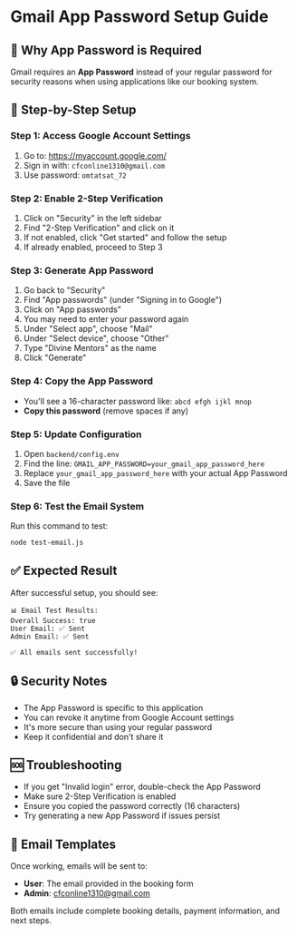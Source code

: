 # Gmail App Password Setup Guide

## 🔧 Why App Password is Required

Gmail requires an **App Password** instead of your regular password for security reasons when using applications like our booking system.

## 📧 Step-by-Step Setup

### Step 1: Access Google Account Settings
1. Go to: https://myaccount.google.com/
2. Sign in with: `cfconline1310@gmail.com`
3. Use password: `omtatsat_72`

### Step 2: Enable 2-Step Verification
1. Click on "Security" in the left sidebar
2. Find "2-Step Verification" and click on it
3. If not enabled, click "Get started" and follow the setup
4. If already enabled, proceed to Step 3

### Step 3: Generate App Password
1. Go back to "Security"
2. Find "App passwords" (under "Signing in to Google")
3. Click on "App passwords"
4. You may need to enter your password again
5. Under "Select app", choose "Mail"
6. Under "Select device", choose "Other"
7. Type "Divine Mentors" as the name
8. Click "Generate"

### Step 4: Copy the App Password
- You'll see a 16-character password like: `abcd efgh ijkl mnop`
- **Copy this password** (remove spaces if any)

### Step 5: Update Configuration
1. Open `backend/config.env`
2. Find the line: `GMAIL_APP_PASSWORD=your_gmail_app_password_here`
3. Replace `your_gmail_app_password_here` with your actual App Password
4. Save the file

### Step 6: Test the Email System
Run this command to test:
```bash
node test-email.js
```

## ✅ Expected Result
After successful setup, you should see:
```
📊 Email Test Results:
Overall Success: true
User Email: ✅ Sent
Admin Email: ✅ Sent

✅ All emails sent successfully!
```

## 🔒 Security Notes
- The App Password is specific to this application
- You can revoke it anytime from Google Account settings
- It's more secure than using your regular password
- Keep it confidential and don't share it

## 🆘 Troubleshooting
- If you get "Invalid login" error, double-check the App Password
- Make sure 2-Step Verification is enabled
- Ensure you copied the password correctly (16 characters)
- Try generating a new App Password if issues persist

## 📧 Email Templates
Once working, emails will be sent to:
- **User**: The email provided in the booking form
- **Admin**: cfconline1310@gmail.com

Both emails include complete booking details, payment information, and next steps. 